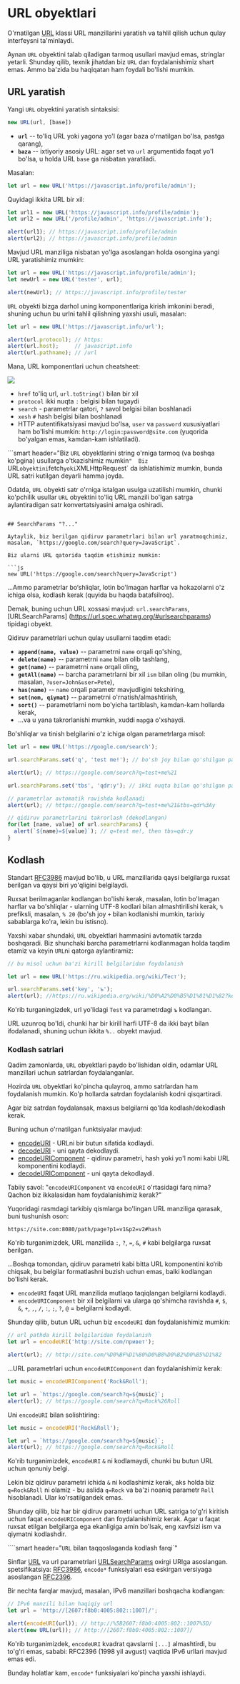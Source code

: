 
# URL obyektlari

O'rnatilgan [URL](https://url.spec.whatwg.org/#api) klassi URL manzillarini yaratish va tahlil qilish uchun qulay interfeysni ta'minlaydi.

Aynan `URL` obyektini talab qiladigan tarmoq usullari mavjud emas, stringlar yetarli. Shunday qilib, texnik jihatdan biz `URL` dan foydalanishimiz shart emas. Ammo ba'zida bu haqiqatan ham foydali bo'lishi mumkin.

## URL yaratish

Yangi `URL` obyektini yaratish sintaksisi:

```js
new URL(url, [base])
```

- **`url`** -- to'liq URL yoki yagona yo'l (agar baza o'rnatilgan bo'lsa, pastga qarang),
- **`baza`** -- ixtiyoriy asosiy URL: agar set va `url` argumentida faqat yo'l bo'lsa, u holda URL `base` ga nisbatan yaratiladi.

Masalan:

```js
let url = new URL('https://javascript.info/profile/admin');
```

Quyidagi ikkita URL bir xil:

```js run
let url1 = new URL('https://javascript.info/profile/admin');
let url2 = new URL('/profile/admin', 'https://javascript.info');

alert(url1); // https://javascript.info/profile/admin
alert(url2); // https://javascript.info/profile/admin
```

Mavjud URL manziliga nisbatan yo'lga asoslangan holda osongina yangi URL yaratishimiz mumkin:

```js run
let url = new URL('https://javascript.info/profile/admin');
let newUrl = new URL('tester', url);

alert(newUrl); // https://javascript.info/profile/tester
```

`URL` obyekti bizga darhol uning komponentlariga kirish imkonini beradi, shuning uchun bu urlni tahlil qilishning yaxshi usuli, masalan:

```js run
let url = new URL('https://javascript.info/url');

alert(url.protocol); // https:
alert(url.host);     // javascript.info
alert(url.pathname); // /url
```

Mana, URL komponentlari uchun cheatsheet:

![](url-object.svg)

- `href` to'liq url, `url.toString()` bilan bir xil
- `protocol` ikki nuqta `:` belgisi bilan tugaydi
- `search` - parametrlar qatori, `?` savol belgisi bilan boshlanadi
- `xesh` `#` hash belgisi bilan boshlanadi
- HTTP autentifikatsiyasi mavjud bo'lsa, `user` va `password` xususiyatlari ham bo'lishi mumkin: `http://login:password@site.com` (yuqorida bo'yalgan emas, kamdan-kam ishlatiladi).


```smart header="Biz `URL` obyektlarini string o'rniga tarmoq (va boshqa ko'pgina) usullarga o'tkazishimiz mumkin`" 
Biz `URL` obyektini `fetch` yoki `XMLHttpRequest` da ishlatishimiz mumkin, bunda URL satri kutilgan deyarli hamma joyda.

Odatda, `URL` obyekti satr o'rniga istalgan usulga uzatilishi mumkin, chunki ko'pchilik usullar `URL` obyektini to'liq URL manzili bo'lgan satrga aylantiradigan satr konvertatsiyasini amalga oshiradi.
```

## SearchParams "?..."

Aytaylik, biz berilgan qidiruv parametrlari bilan url yaratmoqchimiz, masalan, `https://google.com/search?query=JavaScript`.

Biz ularni URL qatorida taqdim etishimiz mumkin:

```js
new URL('https://google.com/search?query=JavaScript')
```

...Ammo parametrlar bo‘shliqlar, lotin bo'lmagan harflar va hokazolarni o'z ichiga olsa, kodlash kerak (quyida bu haqda batafsilroq).

Demak, buning uchun URL xossasi mavjud: `url.searchParams`, [URLSearchParams] (https://url.spec.whatwg.org/#urlsearchparams) tipidagi obyekt.

Qidiruv parametrlari uchun qulay usullarni taqdim etadi:

- **`append(name, value)`** -- parametrni `name` orqali qo'shing,
- **`delete(name)`** -- parametrni `name` bilan olib tashlang,
- **`get(name)`** -- parametrni `name` orqali oling,
- **`getAll(name)`** -- barcha parametrlarni bir xil `ism` bilan oling (bu mumkin, masalan, `?user=John&user=Pete`),
- **`has(name)`** -- `name` orqali parametr mavjudligini tekshiring,
- **`set(nom, qiymat)`** -- parametrni o'rnatish/almashtirish,
- **`sort()`** -- parametrlarni nom bo'yicha tartiblash, kamdan-kam hollarda kerak,
- ...va u yana takrorlanishi mumkin, xuddi `map`ga o'xshaydi.

Bo'shliqlar va tinish belgilarini o'z ichiga olgan parametrlarga misol:

```js run
let url = new URL('https://google.com/search');

url.searchParams.set('q', 'test me!'); // bo'sh joy bilan qo'shilgan parametr va !

alert(url); // https://google.com/search?q=test+me%21

url.searchParams.set('tbs', 'qdr:y'); // ikki nuqta bilan qo'shilgan parametr:

// parametrlar avtomatik ravishda kodlanadi
alert(url); // https://google.com/search?q=test+me%21&tbs=qdr%3Ay

// qidiruv parametrlarini takrorlash (dekodlangan)
for(let [name, value] of url.searchParams) {
  alert(`${name}=${value}`); // q=test me!, then tbs=qdr:y
}
```

## Kodlash

Standart [RFC3986](https://tools.ietf.org/html/rfc3986) mavjud bo'lib, u URL manzillarida qaysi belgilarga ruxsat berilgan va qaysi biri yo'qligini belgilaydi.

Ruxsat berilmaganlar kodlangan bo'lishi kerak, masalan, lotin bo'lmagan harflar va bo'shliqlar - ularning UTF-8 kodlari bilan almashtirilishi kerak, `%` prefiksli, masalan, `% 20` (bo'sh joy `+` bilan kodlanishi mumkin, tarixiy sabablarga ko'ra, lekin bu istisno).

Yaxshi xabar shundaki, `URL` obyektlari hammasini avtomatik tarzda boshqaradi. Biz shunchaki barcha parametrlarni kodlanmagan holda taqdim etamiz va keyin `URL`ni qatorga aylantiramiz:

```js run
// bu misol uchun ba'zi kirill belgilaridan foydalanish

let url = new URL('https://ru.wikipedia.org/wiki/Тест');

url.searchParams.set('key', 'ъ');
alert(url); //https://ru.wikipedia.org/wiki/%D0%A2%D0%B5%D1%81%D1%82?key=%D1%8A
```

Ko'rib turganingizdek, url yo'lidagi `Test` va parametrdagi `ъ` kodlangan.

URL uzunroq bo'ldi, chunki har bir kirill harfi UTF-8 da ikki bayt bilan ifodalanadi, shuning uchun ikkita `%..` obyekt mavjud.

### Kodlash satrlari

Qadim zamonlarda, `URL` obyektlari paydo bo'lishidan oldin, odamlar URL manzillari uchun satrlardan foydalanganlar.

Hozirda `URL` obyektlari ko'pincha qulayroq, ammo satrlardan ham foydalanish mumkin. Ko'p hollarda satrdan foydalanish kodni qisqartiradi.

Agar biz satrdan foydalansak, maxsus belgilarni qo'lda kodlash/dekodlash kerak.

Buning uchun o'rnatilgan funktsiyalar mavjud:

- [encodeURI](mdn:/JavaScript/Reference/Global_Objects/encodeURI) - URLni bir butun sifatida kodlaydi.
- [decodeURI](mdn:/JavaScript/Reference/Global_Objects/decodeURI) - uni qayta dekodlaydi.
- [encodeURIComponent](mdn:/JavaScript/Reference/Global_Objects/encodeURIComponent) - qidiruv parametri, hash yoki yo'l nomi kabi URL komponentini kodlaydi.
- [decodeURIComponent](mdn:/JavaScript/Reference/Global_Objects/decodeURIComponent) - uni qayta dekodlaydi.

Tabiiy savol: "`encodeURIComponent` va `encodeURI` o'rtasidagi farq nima? Qachon biz ikkalasidan ham foydalanishimiz kerak?"

Yuqoridagi rasmdagi tarkibiy qismlarga bo'lingan URL manziliga qarasak, buni tushunish oson:

```
https://site.com:8080/path/page?p1=v1&p2=v2#hash
```

Ko'rib turganimizdek, URL manzilida `:`, `?`, `=`, `&`, `#` kabi belgilarga ruxsat berilgan.

...Boshqa tomondan, qidiruv parametri kabi bitta URL komponentini ko‘rib chiqsak, bu belgilar formatlashni buzish uchun emas, balki kodlangan bo'lishi kerak.

- `encodeURI` faqat URL manzilida mutlaqo taqiqlangan belgilarni kodlaydi.
- `encodeURIComponent` bir xil belgilarni va ularga qo'shimcha ravishda `#`, `$`, `&`, `+`, `,`, `/`, `:`, `;`, `?`, `@` = belgilarni kodlaydi. 

Shunday qilib, butun URL uchun biz `encodeURI` dan foydalanishimiz mumkin:

```js run
// url pathda kirill belgilaridan foydalanish
let url = encodeURI('http://site.com/привет');

alert(url); // http://site.com/%D0%BF%D1%80%D0%B8%D0%B2%D0%B5%D1%82
```

...URL parametrlari uchun `encodeURIComponent` dan foydalanishimiz kerak:

```js run
let music = encodeURIComponent('Rock&Roll');

let url = `https://google.com/search?q=${music}`;
alert(url); // https://google.com/search?q=Rock%26Roll
```

Uni `encodeURI` bilan solishtiring:

```js run
let music = encodeURI('Rock&Roll');

let url = `https://google.com/search?q=${music}`;
alert(url); // https://google.com/search?q=Rock&Roll
```

Ko'rib turganimizdek, `encodeURI` `&` ni kodlamaydi, chunki bu butun URL uchun qonuniy belgi.

Lekin biz qidiruv parametri ichida `&` ni kodlashimiz kerak, aks holda biz `q=Rock&Roll` ni olamiz - bu aslida `q=Rock` va ba'zi noaniq parametr `Roll` hisoblanadi. Ular ko'rsatilgandek emas.

Shunday qilib, biz har bir qidiruv parametri uchun URL satriga to'g'ri kiritish uchun faqat `encodeURIComponent` dan foydalanishimiz kerak. Agar u faqat ruxsat etilgan belgilarga ega ekanligiga amin bo'lsak, eng xavfsizi ism va qiymatni kodlashdir.

````smart header="`URL` bilan taqqoslaganda kodlash farqi`"

Sinflar [URL](https://url.spec.whatwg.org/#url-class) va url parametrlari [URLSearchParams](https://url.spec.whatwg.org/#interface-urlsearchparams) oxirgi URIga asoslangan. spetsifikatsiya: [RFC3986](https://tools.ietf.org/html/rfc3986), `encode*` funksiyalari esa eskirgan versiyaga asoslangan [RFC2396](https://www.ietf.org/rfc/rfc2396).

Bir nechta farqlar mavjud, masalan, IPv6 manzillari boshqacha kodlangan:

```js run
// IPv6 manzili bilan haqiqiy url
let url = 'http://[2607:f8b0:4005:802::1007]/';

alert(encodeURI(url)); // http://%5B2607:f8b0:4005:802::1007%5D/
alert(new URL(url)); // http://[2607:f8b0:4005:802::1007]/
```

Ko'rib turganimizdek, `encodeURI` kvadrat qavslarni `[...]` almashtirdi, bu to'g'ri emas, sababi: RFC2396 (1998 yil avgust) vaqtida IPv6 urllari mavjud emas edi.

Bunday holatlar kam, `encode*` funksiyalari ko'pincha yaxshi ishlaydi.
````
